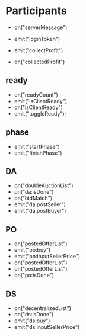 # Participants

- on("serverMessage")

- emit("loginToken")

- emit("collectProfit")
- on("collectedProfit")

## ready

- on("readyCount")
- emit("isClientReady")
- on("isClientReady")
- emit("toggleReady");

## phase

- emit("startPhase")
- emit("finishPhase")

## DA

- on("doubleAuctionList")
- on("da:isDone")
- on("bidMatch")
- emit("da:postSeller")
- emit("da:postBuyer")

## PO

- on("postedOfferList")
- emit("po:buy")
- emit("po:inputSellerPrice")
- on("postedOfferList")
- on("postedOfferList")
- on("po:isDone")

## DS

- on("decentralizedList")
- on("ds:isDone")
- emit("ds:buy")
- emit("ds:inputSellerPrice")
